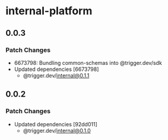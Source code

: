 # internal-platform

## 0.0.3

### Patch Changes

- 6673798: Bundling common-schemas into @trigger.dev/sdk
- Updated dependencies [6673798]
  - @trigger.dev/internal@0.1.1

## 0.0.2

### Patch Changes

- Updated dependencies [92dd011]
  - @trigger.dev/internal@0.1.0
